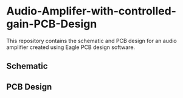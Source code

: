 # Audio-Amplifer-with-controlled-gain-PCB-Design
This repository contains the schematic and PCB design for an audio amplifier created using Eagle PCB design software.
## Schematic

## PCB Design
